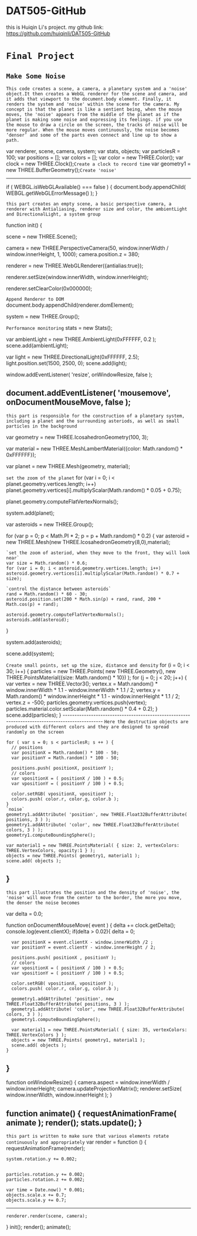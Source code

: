 # DAT505-GitHub
this is Huiqin Li's project.
my github link: https://github.com/huiqinli/DAT505-GitHub				


`Final Project`
=======================
`Make Some Noise`
----------------------

`This code creates a scene, a camera, a planetary system and a 'noise' object.It then creates a WebGL renderer for the scene and camera, and it adds that viewport to the document.body element. Finally, it renders the system and 'noise' within the scene for the camera. My concept is that the planet is like a sentient being, when the mouse moves, the 'noise' appears from the middle of the planet as if the planet is making some noise and expressing its feelings. if you use the mouse to draw a circle on the screen, the tracks of noise will be more regular. When the mouse moves continuously, the noise becomes ‘denser’ and some of the parts even connect and line up to show a path. `



var renderer, scene, camera, system;
var stats, objects;
var particlesR = 100;
var positions = [];
var colors = [];
var color = new THREE.Color();
var clock = new THREE.Clock();`Create a clock to record time`
var geometry1 = new THREE.BufferGeometry();`Create 'noise'`


--------------------------------------------------------------------------------------------
if ( WEBGL.isWebGLAvailable() === false ) {
  document.body.appendChild( WEBGL.getWebGLErrorMessage() );
}

`this part creates an empty scene, a basic perspective camera, a renderer with Antialiasing,
renderer size and color, the ambientLight and DirectionalLight, a system group`

function init() {

  scene = new THREE.Scene();

  camera = new THREE.PerspectiveCamera(50, window.innerWidth / window.innerHeight, 1, 1000);
  camera.position.z = 380;

  renderer = new THREE.WebGLRenderer({antialias:true});

  renderer.setSize(window.innerWidth, window.innerHeight);

  renderer.setClearColor(0x000000);

  `Append Renderer to DOM`
  document.body.appendChild(renderer.domElement);

  system = new THREE.Group();

  `Performance monitoring`
  stats = new Stats();

  var ambientLight = new THREE.AmbientLight(0xFFFFFF, 0.2 );
  scene.add(ambientLight);

  var light = new THREE.DirectionalLight(0xFFFFFF, 2.5);
  light.position.set(1500, 2500, 0);
  scene.add(light);

  window.addEventListener( 'resize', onWindowResize, false );

  document.addEventListener( 'mousemove', onDocumentMouseMove, false );
  -----------------------------------------------------------------------------------
  `this part is responsible for the construction of a planetary system, including a
  planet and the surrounding asteriods, as well as small particles in the background`

  var geometry = new THREE.IcosahedronGeometry(100, 3);

  var material = new THREE.MeshLambertMaterial({color: Math.random() * 0xFFFFFF});

  var planet = new THREE.Mesh(geometry, material);

  `set the zoom of the planet`
  for (var i = 0; i < planet.geometry.vertices.length; i++)
  planet.geometry.vertices[i].multiplyScalar(Math.random() * 0.05 + 0.75);

  planet.geometry.computeFlatVertexNormals();

  system.add(planet);

  var asteroids = new THREE.Group();

  for (var p = 0; p < Math.PI * 2; p = p + Math.random() * 0.2) {
    var asteroid = new THREE.Mesh(new THREE.IcosahedronGeometry(8,0),material);

    `set the zoom of asteriod, when they move to the front, they will look near`
    var size = Math.random() * 0.6;
    for (var i = 0; i < asteroid.geometry.vertices.length; i++)
    asteroid.geometry.vertices[i].multiplyScalar(Math.random() * 0.7 + size);

    `control the distance between asteroids`
    rand = Math.random() * 60 - 30;
    asteroid.position.set(200 * Math.sin(p) + rand, rand, 200 * Math.cos(p) + rand);

    asteroid.geometry.computeFlatVertexNormals();
    asteroids.add(asteroid);
  }

  system.add(asteroids);

  scene.add(system);

  `Create small points, set up the size, distance and density`
  for (i = 0; i < 30; i++) {
    particles = new THREE.Points(
      new THREE.Geometry(),
      new THREE.PointsMaterial({size: Math.random() * 10})
      );
      for (j = 0; j < 20; j++) {
        var vertex = new THREE.Vector3();
        vertex.x = Math.random() * window.innerWidth * 1.1 - window.innerWidth * 1.1 / 2;
        vertex.y = Math.random() * window.innerHeight * 1.1 - window.innerHeight * 1.1 / 2;
        vertex.z = -500;
        particles.geometry.vertices.push(vertex);
        particles.material.color.setScalar(Math.random() * 0.4 + 0.2);
      }
      scene.add(particles);
    }
    -----------------------------------------------------------------------------------------------
    `Here the destructive objects are produced with different colors
    and they are designed to spread randomly on the screen`

    for ( var s = 0; s < particlesR; s ++ ) {
      // positions
      var positionX = Math.random() * 100 - 50;
      var positionY = Math.random() * 100 - 50;

      positions.push( positionX, positionY );
      // colors
      var vpositionX = ( positionX / 100 ) + 0.5;
      var vpositionY = ( positionY / 100 ) + 0.5;

      color.setRGB( vpositionX, vpositionY );
      colors.push( color.r, color.g, color.b );
    }
    `noise`
    geometry1.addAttribute( 'position', new THREE.Float32BufferAttribute( positions, 3 ) );
    geometry1.addAttribute( 'color', new THREE.Float32BufferAttribute( colors, 3 ) );
    geometry1.computeBoundingSphere();

    var material1 = new THREE.PointsMaterial( { size: 2, vertexColors: THREE.VertexColors, opacity:1 } );
    objects = new THREE.Points( geometry1, material1 );
    scene.add( objects );
  }
  ----------------------------------------------------------------------------
  `this part illustrates the position and the density of 'noise', the 'noise' will
   move from the center to the border, the more you move, the denser the noise becomes`

  var delta = 0.0;

  function onDocumentMouseMove( event ) {
    delta += clock.getDelta();
    console.log(event.clientX);
    if(delta > 0.02){
      delta = 0;

      var positionX = event.clientX - window.innerWidth /2 ;
      var positionY = event.clientY - window.innerHeight / 2;

      positions.push( positionX , positionY );
      // colors
      var vpositionX = ( positionX / 100 ) + 0.5;
      var vpositionY = ( positionY / 100 ) + 0.5;

      color.setRGB( vpositionX, vpositionY );
      colors.push( color.r, color.g, color.b );

      geometry1.addAttribute( 'position', new THREE.Float32BufferAttribute( positions, 3 ) );
      geometry1.addAttribute( 'color', new THREE.Float32BufferAttribute( colors, 3 ) );
      geometry1.computeBoundingSphere();

      var material1 = new THREE.PointsMaterial( { size: 35, vertexColors: THREE.VertexColors } );
      objects = new THREE.Points( geometry1, material1 );
      scene.add( objects );
    }
  }
  -----------------------------------------------------------------------------------------------
  function onWindowResize() {
    camera.aspect = window.innerWidth / window.innerHeight;
    camera.updateProjectionMatrix();
    renderer.setSize( window.innerWidth, window.innerHeight );
  }

  function animate() {
    requestAnimationFrame( animate );
    render();
    stats.update();
  }
  ---------------------------------------------------------------------------------
  `this part is written to make sure that various elements rotate continuously and appropriately`
  var render = function () {
    requestAnimationFrame(render);

    system.rotation.y += 0.002;


    particles.rotation.y += 0.002;
    particles.rotation.z += 0.002;

    var time = Date.now() * 0.001;
    objects.scale.x += 0.7;
    objects.scale.y += 0.7;

--------------------------------------------------------------------------

    renderer.render(scene, camera);
  }
  init();
  render();
  animate();
